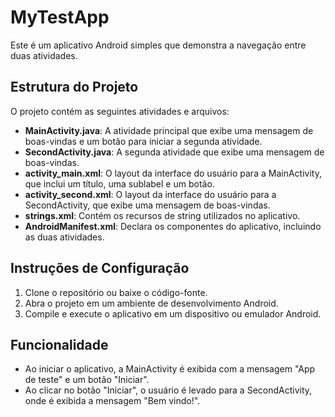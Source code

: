 # MyTestApp

Este é um aplicativo Android simples que demonstra a navegação entre duas atividades.

## Estrutura do Projeto

O projeto contém as seguintes atividades e arquivos:

- **MainActivity.java**: A atividade principal que exibe uma mensagem de boas-vindas e um botão para iniciar a segunda atividade.
- **SecondActivity.java**: A segunda atividade que exibe uma mensagem de boas-vindas.
- **activity_main.xml**: O layout da interface do usuário para a MainActivity, que inclui um título, uma sublabel e um botão.
- **activity_second.xml**: O layout da interface do usuário para a SecondActivity, que exibe uma mensagem de boas-vindas.
- **strings.xml**: Contém os recursos de string utilizados no aplicativo.
- **AndroidManifest.xml**: Declara os componentes do aplicativo, incluindo as duas atividades.

## Instruções de Configuração

1. Clone o repositório ou baixe o código-fonte.
2. Abra o projeto em um ambiente de desenvolvimento Android.
3. Compile e execute o aplicativo em um dispositivo ou emulador Android.

## Funcionalidade

- Ao iniciar o aplicativo, a MainActivity é exibida com a mensagem "App de teste" e um botão "Iniciar".
- Ao clicar no botão "Iniciar", o usuário é levado para a SecondActivity, onde é exibida a mensagem "Bem vindo!".